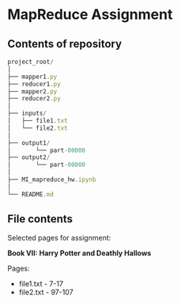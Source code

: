 # MapReduce Assignment

## Contents of repository

```jsx
project_root/
│
├── mapper1.py
├── reducer1.py
├── mapper2.py
├── reducer2.py
│
├── inputs/
│   ├── file1.txt
│   └── file2.txt
│
├── output1/
│       └── part-00000
├── output2/
│       └── part-00000
│
├── MI_mapreduce_hw.ipynb
│
└── README.md

```

## File contents

Selected pages for assignment:

**Book VII: Harry Potter and Deathly Hallows** 

Pages:

- file1.txt - 7-17
- file2.txt - 97-107